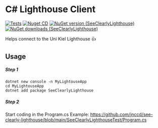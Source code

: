 # C# Lighthouse Client

[![Tests](https://github.com/jnccd/see-clearly-lighthouse/actions/workflows/build-and-test.yml/badge.svg)](https://github.com/jnccd/see-clearly-lighthouse/actions/workflows/build-and-test.yml)
[![Nuget CD](https://github.com/jnccd/see-clearly-lighthouse/actions/workflows/publish.yml/badge.svg)](https://github.com/jnccd/see-clearly-lighthouse/actions/workflows/publish.yml)
[![NuGet version (SeeClearlyLighthouse)](https://img.shields.io/nuget/v/seeClearlyLighthouse)](https://www.nuget.org/packages/seeClearlyLighthouse/)
[![NuGet downloads (SeeClearlyLighthouse)](https://img.shields.io/nuget/dt/seeClearlyLighthouse)](https://www.nuget.org/packages/seeClearlyLighthouse/)

Helps connect to the Uni Kiel Lighthouse 👍

## Usage

##### Step 1
```
dotnet new console -n MyLightouseApp
cd MyLightouseApp
dotnet add package SeeClearlyLighthouse
```
##### Step 2
Start coding in the Program.cs
Example: https://github.com/jnccd/see-clearly-lighthouse/blob/main/SeeClearlyLighthouseTest/Program.cs
